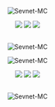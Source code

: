 <p align="center"> <img src="https://komarev.com/ghpvc/?username=Sevnet-MC&style=flat-square" alt="Sevnet-MC" /> </p>

<p align="center">
  <img src = "https://github-readme-stats.vercel.app/api?username=Gamer-Bjoern&show_icons=true&count_private=true&theme=algolia&hide_border=true&hide=issues&bg_color=00000000">
  <img src = "https://github-readme-stats.vercel.app/api/top-langs/?username=Gamer-Bjoern&layout=compact&hide_border=true&theme=algolia&bg_color=00000000&langs_count=6&count_private=true">

  <img src = "https://github-readme-streak-stats.herokuapp.com?user=Gamer-Bjoern&theme=algolia&hide_border=true&background=FFFFFF00&count_private=true">
  <br>
  <br>
</p>

<p align="center"> <img src="https://activity-graph.herokuapp.com/graph?username=Gamer-Bjoern&theme=react-dark" alt="Sevnet-MC" /> </p>


<p align="center"> <img src="https://komarev.com/ghpvc/?username=Leon-xNexusDev&style=flat-square" alt="Sevnet-MC" /> </p>

<p align="center">
  <img src = "https://github-readme-stats.vercel.app/api?username=Leon-xNexusDev&show_icons=true&count_private=true&theme=algolia&hide_border=true&hide=issues&bg_color=00000000">
  <img src = "https://github-readme-stats.vercel.app/api/top-langs/?username=Leon-xNexusDev&layout=compact&hide_border=true&theme=algolia&bg_color=00000000&langs_count=6&count_private=true">

  <img src = "https://github-readme-streak-stats.herokuapp.com?user=Leon-xNexusDev&theme=algolia&hide_border=true&background=FFFFFF00&count_private=true">
  <br>
  <br>
</p>

<p align="center"> <img src="https://activity-graph.herokuapp.com/graph?username=Leon-xNexusDev&theme=react-dark" alt="Sevnet-MC" /> </p>
